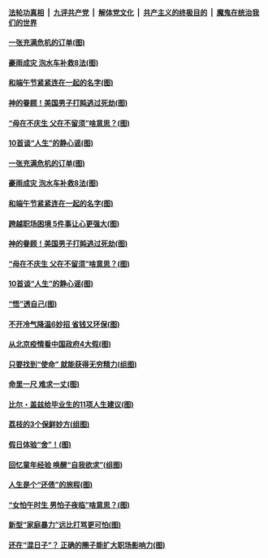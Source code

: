 ####  [法轮功真相](../../../../basic/blob/master/README.md?t=06241931) &nbsp;|&nbsp; [九评共产党](../../../../9ping.md/blob/master/README.md?t=06241931) &nbsp;|&nbsp; [解体党文化](../../../../jtdwh.md/blob/master/README.md?t=06241931)  &nbsp;|&nbsp; [共产主义的终极目的](../../../../gczydzjmd.md/blob/master/README.md?t=06241931) &nbsp;|&nbsp; [魔鬼在统治我们的世界](../../../../mgztzwmdsj.md/blob/master/README.md?t=06241931) 

#### [一张充满危机的订单(图)](../pages/p8/936981.md?t=06241931) 

#### [豪雨成灾 泡水车补救8法(图)](../pages/p8/937526.md?t=06241931) 

#### [和端午节紧紧连在一起的名字(图)](../pages/p8/937448.md?t=06241931) 

#### [神的眷顾！美国男子打盹逃过死劫(图)](../pages/p8/936985.md?t=06241931) 

#### [“母在不庆生 父在不留须”啥意思？(图)](../pages/p8/937234.md?t=06241931) 

#### [10首谈“人生”的静心谣(图)](../pages/p8/936965.md?t=06241931) 

#### [一张充满危机的订单(图)](../pages/p8/936981.md?t=06241931) 

#### [豪雨成灾 泡水车补救8法(图)](../pages/p8/937526.md?t=06241931) 

#### [和端午节紧紧连在一起的名字(图)](../pages/p8/937448.md?t=06241931) 

#### [跨越职场困境 5件事让心更强大(图)](../pages/p8/937375.md?t=06241931) 

#### [神的眷顾！美国男子打盹逃过死劫(图)](../pages/p8/936985.md?t=06241931) 

#### [“母在不庆生 父在不留须”啥意思？(图)](../pages/p8/937234.md?t=06241931) 

#### [10首谈“人生”的静心谣(图)](../pages/p8/936965.md?t=06241931) 

#### [“悟”透自己(图)](../pages/p8/936972.md?t=06241931) 

#### [不开冷气降温6妙招 省钱又环保(图)](../pages/p8/937329.md?t=06241931) 

#### [从北京疫情看中国政府4大假(图)](../pages/p8/937196.md?t=06241931) 

#### [只要找到“使命” 就能获得无穷精力(组图)](../pages/p8/937159.md?t=06241931) 

#### [命里一尺 难求一丈(图)](../pages/p8/936782.md?t=06241931) 

#### [比尔・盖兹给毕业生的11项人生建议(图)](../pages/p8/936231.md?t=06241931) 

#### [荔枝的3个保鲜妙方(组图)](../pages/p8/936950.md?t=06241931) 

#### [假日体验“舍”！(图)](../pages/p8/937183.md?t=06241931) 

#### [回忆童年经验 唤醒“自我欲求”(组图)](../pages/p8/937082.md?t=06241931) 

#### [人生是个“还债”的旅程(图)](../pages/p8/936768.md?t=06241931) 

#### [“女怕午时生 男怕子夜临”啥意思？(图)](../pages/p8/937081.md?t=06241931) 

#### [新型“家庭暴力”远比打骂更可怕(图)](../pages/p8/936230.md?t=06241931) 

#### [还在“混日子”？ 正确的圈子能扩大职场影响力(图)](../pages/p8/937049.md?t=06241931) 

